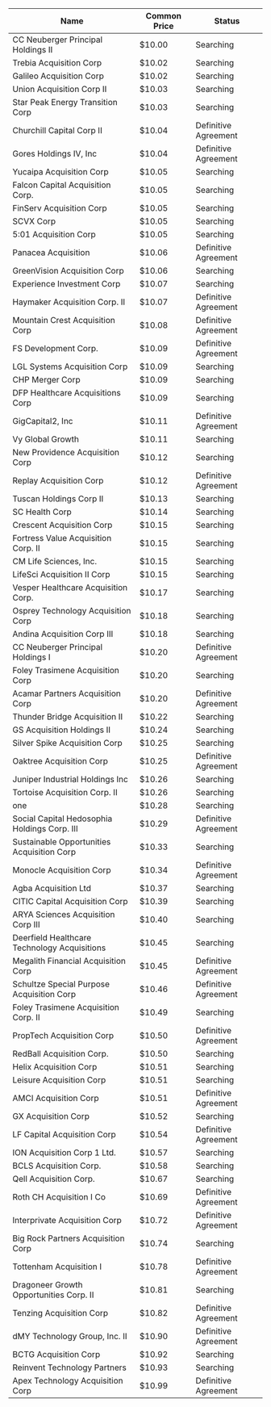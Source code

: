 Name                                         | Common Price  | Status              
-------------------------------------------- | ------------- | --------------------
CC Neuberger Principal Holdings II           | $10.00        | Searching           
Trebia Acquisition Corp                      | $10.02        | Searching           
Galileo Acquisition Corp                     | $10.02        | Searching           
Union Acquisition Corp II                    | $10.03        | Searching           
Star Peak Energy Transition Corp             | $10.03        | Searching           
Churchill Capital Corp II                    | $10.04        | Definitive Agreement
Gores Holdings IV, Inc                       | $10.04        | Definitive Agreement
Yucaipa Acquisition Corp                     | $10.05        | Searching           
Falcon Capital Acquisition Corp.             | $10.05        | Searching           
FinServ Acquisition Corp                     | $10.05        | Searching           
SCVX Corp                                    | $10.05        | Searching           
5:01 Acquisition Corp                        | $10.05        | Searching           
Panacea Acquisition                          | $10.06        | Definitive Agreement
GreenVision Acquisition Corp                 | $10.06        | Searching           
Experience Investment Corp                   | $10.07        | Searching           
Haymaker Acquisition Corp. II                | $10.07        | Definitive Agreement
Mountain Crest Acquisition Corp              | $10.08        | Definitive Agreement
FS Development Corp.                         | $10.09        | Definitive Agreement
LGL Systems Acquisition Corp                 | $10.09        | Searching           
CHP Merger Corp                              | $10.09        | Searching           
DFP Healthcare Acquisitions Corp             | $10.09        | Searching           
GigCapital2, Inc                             | $10.11        | Definitive Agreement
Vy Global Growth                             | $10.11        | Searching           
New Providence Acquisition Corp              | $10.12        | Searching           
Replay Acquisition Corp                      | $10.12        | Definitive Agreement
Tuscan Holdings Corp II                      | $10.13        | Searching           
SC Health Corp                               | $10.14        | Searching           
Crescent Acquisition Corp                    | $10.15        | Searching           
Fortress Value Acquisition Corp. II          | $10.15        | Searching           
CM Life Sciences, Inc.                       | $10.15        | Searching           
LifeSci Acquisition II Corp                  | $10.15        | Searching           
Vesper Healthcare Acquisition Corp.          | $10.17        | Searching           
Osprey Technology Acquisition Corp           | $10.18        | Searching           
Andina Acquisition Corp III                  | $10.18        | Searching           
CC Neuberger Principal Holdings I            | $10.20        | Definitive Agreement
Foley Trasimene Acquisition Corp             | $10.20        | Searching           
Acamar Partners Acquisition Corp             | $10.20        | Definitive Agreement
Thunder Bridge Acquisition II                | $10.22        | Searching           
GS Acquisition Holdings II                   | $10.24        | Searching           
Silver Spike Acquisition Corp                | $10.25        | Searching           
Oaktree Acquisition Corp                     | $10.25        | Definitive Agreement
Juniper Industrial Holdings Inc              | $10.26        | Searching           
Tortoise Acquisition Corp. II                | $10.26        | Searching           
one                                          | $10.28        | Searching           
Social Capital Hedosophia Holdings Corp. III | $10.29        | Definitive Agreement
Sustainable Opportunities Acquisition Corp   | $10.33        | Searching           
Monocle Acquisition Corp                     | $10.34        | Definitive Agreement
Agba Acquisition Ltd                         | $10.37        | Searching           
CITIC Capital Acquisition Corp               | $10.39        | Searching           
ARYA Sciences Acquisition Corp III           | $10.40        | Searching           
Deerfield Healthcare Technology Acquisitions | $10.45        | Searching           
Megalith Financial Acquisition Corp          | $10.45        | Definitive Agreement
Schultze Special Purpose Acquisition Corp    | $10.46        | Definitive Agreement
Foley Trasimene Acquisition Corp. II         | $10.49        | Searching           
PropTech Acquisition Corp                    | $10.50        | Definitive Agreement
RedBall Acquisition Corp.                    | $10.50        | Searching           
Helix Acquisition Corp                       | $10.51        | Searching           
Leisure Acquisition Corp                     | $10.51        | Searching           
AMCI Acquisition Corp                        | $10.51        | Definitive Agreement
GX Acquisition Corp                          | $10.52        | Searching           
LF Capital Acquisition Corp                  | $10.54        | Definitive Agreement
ION Acquisition Corp 1 Ltd.                  | $10.57        | Searching           
BCLS Acquisition Corp.                       | $10.58        | Searching           
Qell Acquisition Corp.                       | $10.67        | Searching           
Roth CH Acquisition I Co                     | $10.69        | Definitive Agreement
Interprivate Acquisition Corp                | $10.72        | Definitive Agreement
Big Rock Partners Acquisition Corp           | $10.74        | Searching           
Tottenham Acquisition I                      | $10.78        | Definitive Agreement
Dragoneer Growth Opportunities Corp. II      | $10.81        | Searching           
Tenzing Acquisition Corp                     | $10.82        | Definitive Agreement
dMY Technology Group, Inc. II                | $10.90        | Definitive Agreement
BCTG Acquisition Corp                        | $10.92        | Searching           
Reinvent Technology Partners                 | $10.93        | Searching           
Apex Technology Acquisition Corp             | $10.99        | Definitive Agreement
